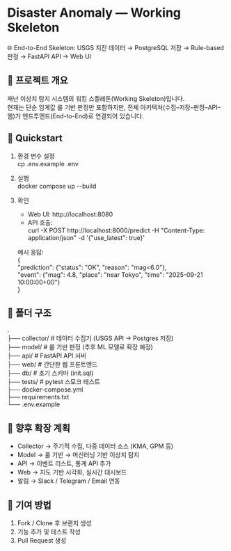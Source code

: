 # Disaster Anomaly — Working Skeleton

🌐 End-to-End Skeleton: USGS 지진 데이터 → PostgreSQL 저장 → Rule-based 판정 → FastAPI API → Web UI

## 📌 프로젝트 개요
재난 이상치 탐지 시스템의 워킹 스켈레톤(Working Skeleton)입니다.  
현재는 단순 임계값 룰 기반 판정만 포함하지만, 전체 아키텍처(수집–저장–판정–API–웹)가 엔드투엔드(End-to-End)로 연결되어 있습니다.

## 🚀 Quickstart
1. 환경 변수 설정  
   cp .env.example .env

2. 실행  
   docker compose up --build

3. 확인  
   - Web UI: http://localhost:8080  
   - API 호출:  
     curl -X POST http://localhost:8000/predict -H "Content-Type: application/json" -d '{"use_latest": true}'

   예시 응답:  
   {  
     "prediction": {"status": "OK", "reason": "mag<6.0"},  
     "event": {"mag": 4.8, "place": "near Tokyo", "time": "2025-09-21 10:00:00+00"}  
   }

## 📂 폴더 구조
.  
├── collector/       # 데이터 수집기 (USGS API → Postgres 저장)  
├── model/           # 룰 기반 판정 (추후 ML 모델로 확장 예정)  
├── api/             # FastAPI API 서버  
├── web/             # 간단한 웹 프론트엔드  
├── db/              # 초기 스키마 (init.sql)  
├── tests/           # pytest 스모크 테스트  
├── docker-compose.yml  
├── requirements.txt  
└── .env.example  

## 🔮 향후 확장 계획
- Collector → 주기적 수집, 다중 데이터 소스 (KMA, GPM 등)  
- Model → 룰 기반 → 머신러닝 기반 이상치 탐지  
- API → 이벤트 리스트, 통계 API 추가  
- Web → 지도 기반 시각화, 실시간 대시보드  
- 알림 → Slack / Telegram / Email 연동  

## 🤝 기여 방법
1. Fork / Clone 후 브랜치 생성  
2. 기능 추가 및 테스트 작성  
3. Pull Request 생성
